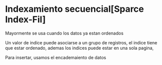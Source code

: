 # Indexamiento secuencial[Sparce Index-Fil]  
Mayormente se usa cuando los datos ya estan ordenados  

Un valor de indice puede asociarse a un grupo de registros, el indice tiene que estar ordenado, ademas los indices puede estar en una sola pagina,  

Para insertar, usamos el encademaiento de datos
